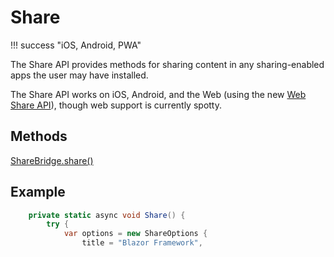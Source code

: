 # Share

!!! success "iOS, Android, PWA"

The Share API provides methods for sharing content in any sharing-enabled apps the user may have installed.

The Share API works on iOS, Android, and the Web (using the new [Web Share API](https://developers.google.com/web/updates/2016/09/navigator-share)), though web support is currently spotty.

## Methods

[ShareBridge.share()](#share)

## Example

```c#
    private static async void Share() {
        try {
            var options = new ShareOptions {
                title = "Blazor Framework",
            